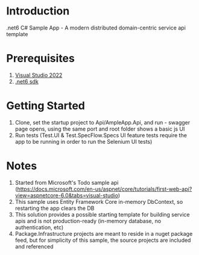 # Introduction 
.net6 C# Sample App - A modern distributed domain-centric service api template

# Prerequisites
1. [Visual Studio 2022](https://visualstudio.microsoft.com/vs/)
2. [.net6 sdk](https://dotnet.microsoft.com/en-us/download/dotnet/6.0)

# Getting Started
1.	Clone, set the startup project to Api/AmpleApp.Api, and run - swagger page opens, using the same port and root folder shows a basic js UI
2.	Run tests (Test.UI & Test.SpecFlow.Specs UI feature tests require the app to be running in order to run the Selenium UI tests)

# Notes
1. Started from Microsoft's Todo sample api (https://docs.microsoft.com/en-us/aspnet/core/tutorials/first-web-api?view=aspnetcore-6.0&tabs=visual-studio)
2. This sample uses Entity Framework Core in-memory DbContext, so restarting the app clears the DB
3. This solution provides a possible starting template for building service apis and is not production-ready (in-memory database, no authentication, etc)
4. Package.Infrastructure projects are meant to reside in a nuget package feed, but for simplicity of this sample, the source projects are included and referenced
